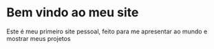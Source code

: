 # Bem vindo ao meu site

Este é meu primeiro site pessoal, feito para me apresentar ao mundo e mostrar meus projetos
